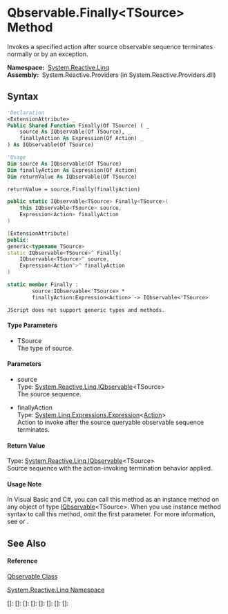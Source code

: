 # Qbservable.Finally\<TSource\> Method

Invokes a specified action after source observable sequence terminates normally or by an exception.

**Namespace:**  [System.Reactive.Linq](System.Reactive.Linq\System.Reactive.Linq.md)  
**Assembly:**  System.Reactive.Providers (in System.Reactive.Providers.dll)

## Syntax

```vb
'Declaration
<ExtensionAttribute> _
Public Shared Function Finally(Of TSource) ( _
    source As IQbservable(Of TSource), _
    finallyAction As Expression(Of Action) _
) As IQbservable(Of TSource)
```

```vb
'Usage
Dim source As IQbservable(Of TSource)
Dim finallyAction As Expression(Of Action)
Dim returnValue As IQbservable(Of TSource)

returnValue = source.Finally(finallyAction)
```

```csharp
public static IQbservable<TSource> Finally<TSource>(
    this IQbservable<TSource> source,
    Expression<Action> finallyAction
)
```

```c++
[ExtensionAttribute]
public:
generic<typename TSource>
static IQbservable<TSource>^ Finally(
    IQbservable<TSource>^ source, 
    Expression<Action^>^ finallyAction
)
```

```fsharp
static member Finally : 
        source:IQbservable<'TSource> * 
        finallyAction:Expression<Action> -> IQbservable<'TSource> 
```

```jscript
JScript does not support generic types and methods.
```

#### Type Parameters

- TSource  
  The type of source.

#### Parameters

- source  
  Type: [System.Reactive.Linq.IQbservable](IQbservable\IQbservable(TSource).md)\<TSource\>  
  The source sequence.

- finallyAction  
  Type: [System.Linq.Expressions.Expression](https://msdn.microsoft.com/en-us/library/Bb335710)\<[Action](https://msdn.microsoft.com/en-us/library/Bb534741)\>  
  Action to invoke after the source queryable observable sequence terminates.

#### Return Value

Type: [System.Reactive.Linq.IQbservable](IQbservable\IQbservable(TSource).md)\<TSource\>  
Source sequence with the action-invoking termination behavior applied.

#### Usage Note

In Visual Basic and C\#, you can call this method as an instance method on any object of type [IQbservable](IQbservable\IQbservable(TSource).md)\<TSource\>. When you use instance method syntax to call this method, omit the first parameter. For more information, see [](https://msdn.microsoft.com/en-us/library/Bb384936) or [](https://msdn.microsoft.com/en-us/library/Bb383977).

## See Also

#### Reference

[Qbservable Class](Qbservable\Qbservable.md)

[System.Reactive.Linq Namespace](System.Reactive.Linq\System.Reactive.Linq.md)

[]: 
[]: 
[]: 
[]: 
[]: 
[]: 
[]: 
[]: 